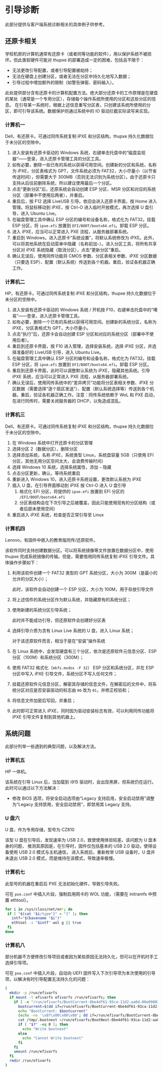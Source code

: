 # 引导诊断

此部分提供与客户端系统诊断相关的具体例子供参考。

## 还原卡相关

学校机房的计算机通常有还原卡（或者同等功能的软件），用以保护系统不被损坏。但此类软硬件可能对 thupxe 的部署造成一定的困难，包括且不限于：

* 无法更改引导配置，或者引导配置被劫持；
* 无法在硬盘上创建分区，或者无法在分区中持久化地写入数据；
* 引导过程中增加额外的限制（如警告弹窗、密码输入）。

此处提供部分含有还原卡的计算机配置方法。绝大部分还原卡的工作原理是在硬盘的某处（通常是一个专用分区），存储每个操作系统所使用的分区和这些分区的信息。
在引导某一系统时，根据上述信息重写分区表，只创建该系统所使用的分区，即可引导该系统。数据保护则通过系统中的 IO 驱动拦截实际读写来实现。

### 计算机一

Dell，有还原卡。可通过同传系统复制 iPXE 和分区结构，thupxe 持久化数据位于未分区的空隙中。

1. 进入安装有还原卡驱动的 Windows 系统，右键单击托盘中的“磁盘监视器”——登录，进入还原卡管理工具的分区工具。
2. 如有必要，删除一些已有的系统以获得可用空间。创建新的分区和系统，名称为 iPXE，分区表格式为 GPT，文件系统必须为 FAT32，大小尽量小（以节省传送时间），但需要大于 300MB（否则无法识别为系统分区）。由于还原卡只支持从后往前删除系统，所以建议使用最后一个分区。
3. 点击“更新分区”后，还原系统会自动创建 ESP 分区、MSR 分区和对应的系统分区（部署中不使用后两者），并重启。
4. 重启后，按 F12 选择 LiveUSB 引导。依旧会进入还原卡界面，按 Home 进入管理。将鼠标移动到 iPXE，按 Ctrl-O 进入临时开放模式，再次选择 U 盘引导，进入 Ubuntu Live。
5. 在磁盘管理工具中确认 ESP 分区的编号和设备名称，格式化为 FAT32。挂载 ESP 分区，将 `ipxe.efi` 放置到 `EFI/BOOT/bootx64.efi`。卸载 ESP 分区。
6. 进入 iPXE，应当可以正常进入 PXE 流程，从服务器部署系统。
7. 重启到 Windows。进入还原卡“系统设置”，将默认系统修改为 iPXE。此外，可以将其他系统在启动菜单中隐藏（名称前加`~`）。进入分区工具，将所有共享分区对 iPXE 系统隐藏（取消分区），点击“更新分区”重启。
8. 确认无误后，使用同传功能将 CMOS 参数、分区表相关参数、iPXE 分区数据（只要选 ESP）、配置（默认系统）传送到各个机器。重启，验证各机器正确工作。

### 计算机二

HP，有还原卡。可通过同传系统复制 iPXE 和分区结构，thupxe 持久化数据位于未分区的空隙中。

1. 进入安装有还原卡驱动的 Windows 系统 / 开机按 F10，右键单击托盘中的“噢易”——登录，进入还原卡管理工具。
2. 如有必要，删除一个已有的系统以获得可用空间。创建新的系统分区，名称为 iPXE，分区表格式为 GPT，大小尽量小。
3. 点击“执行”后，还原卡会自动创建 ESP 分区和对应的系统分区（部署中不使用后者）。
4. 重启到还原卡界面，按 F10 进入管理，选择安装系统，选择 iPXE 分区，并选择准备好的 LiveUSB 引导，进入 Ubuntu Live。
5. 在磁盘管理工具中确认 ESP 分区的编号和设备名称，格式化为 FAT32。挂载 ESP 分区，将 `ipxe.efi` 放置到 `EFI/BOOT/bootx64.efi`。卸载 ESP 分区。
6. 重启到还原卡界面，此时可以调整默认系统为 iPXE，隐藏其他系统。引导 iPXE 系统，应当可以正常进入 PXE 流程，从服务器部署系统。
7. 确认无误后，使用同传系统中的“差异拷贝”功能将分区表相关参数、iPXE 分区数据（需要选择“逐个扇区发送”）、配置（默认系统选择等）传送到各个机器。重启，验证各机器正确工作。注意：同传系统依赖于 WoL 和 PXE 启动，在进行同传时，需要关闭服务器的 DHCP，以免造成混乱。

### 计算机三

Dell，有还原卡。可通过同传系统复制 iPXE 和分区结构，thupxe 持久化数据位于未分区的空隙中。

1. 在 Windows 系统中打开还原卡的分区管理
2. 选择分区 2（数据分区），删除分区
3. 选择添加系统，名称 iPXE，系统类型 Linux，系统盘容量 5GB（只使用 EFI 分区，其他无用分区空间太大，会浪费传输时间）
4. 选择 Windows 10 系统，选择系统属性，添加 `~` 隐藏
5. 点击分区更新，确认，等待系统重启
6. 重新进入 Windows 10，进入还原卡系统设置，更改默认系统为 iPXE
7. 插入 U 盘，在引导界面移动到 iPXE 按 Ctrl-O 进入 U 盘引导
   1. 格式化 EFI 分区，将提供的 `ipxe.efi` 放置到 EFI 分区的 `/EFI/BOOT/bootx64.efi`
   2. 分区表结构会在下次引导之后被覆盖，因此只能使用现有的分区结构（或者后部未使用空间）
8. 重启进入 iPXE 系统，检查是否正常引导至 Linux

### 计算机四

Lenovo，有固件中嵌入的教育版同传/还原软件。

<!-- 其选择启动操作系统的原理是，在硬盘的一个分区中，存储每个操作系统所使用的分区和这些分区的信息。
在引导某一系统时，根据上述信息重写分区表，只创建该系统所使用的分区，即可引导该系统。 -->
该软件同时支持创建数据分区。可以将系统镜像等文件放置在数据分区中，使用 thupxe
完成系统镜像的传输。但是，需要借用同传系统复制 iPXE 引导文件。具体操作步骤如下：

1. 利用该软件创建一个 FAT32 类型的 GPT 系统分区，大小为 300M（是最小的允许的分区大小）；

    此时，该软件会自动创建一个 ESP 分区，大小为 100M，用于存放引导文件

2. 将上述信件的系统分区作为默认系统，并隐藏原有的系统分区；
3. 使用新建的系统分区引导系统；

    此时并不能成功引导，但还原软件会创建好分区表
   
5. 选择引导介质为含有 Linux Live 系统的 U 盘，进入 Linux 系统；

    对于该还原软件而言，相当于是在“安装”操作系统

6. 在 Linux 系统中，会发现硬盘有三个分区，依次是还原软件元信息分区、ESP 分区（100M）和系统分区（300M）；
7. 使用 FAT32 格式化（`mkfs.msdos -F 32`） ESP 分区和系统分区，并在 ESP 分区中写入 iPXE 引导文件，系统分区不写入任何文件；
8. 挂载还原软件元信息分区，解密其存储的信息文件，在解密后的文件中，将系统分区对应是否安装驱动的标志由 `00` 改为 `01`，并修正校验和；
9. 将信息文件加密后写回，并重启；
10. 此时即可正常进入 iPXE，同时因为驱动安装标志有效，可以利用同传功能将 iPXE 引导文件复制到其他机器上。

## 系统问题

此部分列举一些遇到的典型问题，以及解决方法。

### 计算机五

HP 一体机。

该系统在引导 Linux 后，当加载到 i915 驱动时，会出现黑屏，但系统仍在运行。此时可以通过以下方法解决：

* 修改 BIOS 选项，将安全启动选项由“Legacy 支持启用，安全启动禁用”调整为“Legacy 支持禁用，安全启动禁用”，即禁用其 Legacy 支持。

### U 盘六

U 盘，作为专用存储，型号为 CZ810

该型 U 盘在引导后，发现速率为 USB 2.0，致使使用体验较差。该问题为 U 盘本身的问题，
推测其原因是，在引导时，固件仅包括基本的 USB 2.0 驱动，使得设备使用 USB 2.0 模式与主机通信，
进入系统后，重新枚举 USB 设备时，U 盘并未退出 USB 2.0 模式，而是维持在该模式，导致速率极慢。

### 计算机七

此型号的机器在重启后 PXE 无法初始化硬件，导致引导失败。

可在 `pxe.conf` 中插入片段，强制启用网卡的 WOL 功能，（需要在 initramfs 中预置 ethtool）。

```bash
for i in /sys/class/net/en*; do
 if [ "$(cat "$i/type")" = "1" ]; then
   intf="$(basename "$i")"
   ethtool -s "$intf" wol g || true
 fi
done
```

### 计算机八

部分机器不方便修改引导项目或者因为某些原因无法持久化，但可以在开机时手工选择引导项。

可在 `pxe.conf` 中插入片段，自动向 UEFI 固件写入下次引导项为本次使用的引导项，以解决有时引导配置无法持久化的问题：

``` bash
(
  mkdir -p /run/efivarfs
  if mount -t efivarfs efivarfs /run/efivarfs; then
    if [ -e "/run/efivarfs/BootCurrent-8be4df61-93ca-11d2-aa0d-00e098032b8c" ]; then
      bootcurrent=$(dd if=/run/efivarfs/BootCurrent-8be4df61-93ca-11d2-aa0d-00e098032b8c bs=1 count=2 skip=4 | xxd -p)
      echo "BootCurrent: $bootcurrent"
      (echo -ne '\x07\x00\x00\x00'; dd if=/run/efivarfs/BootCurrent-8be4df61-93ca-11d2-aa0d-00e098032b8c bs=1 count=2 skip=4) > /tmp/.bootnext
      cat /tmp/.bootnext >/run/efivarfs/BootNext-8be4df61-93ca-11d2-aa0d-00e098032b8c
      if [ "$?" -eq 0 ]; then
        echo "Write bootnext"
      else
        echo "Cannot Write bootnext"
      fi
    fi
    umount /run/efivarfs
  fi
  rmdir /run/efivarfs
)
```
